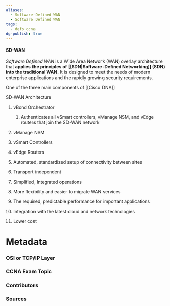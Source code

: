 ```yaml
---
aliases:
  - Software-Defined WAN
  - Software Defined WAN
tags:
  - defs_ccna
dg-publish: true
---
```

#### SD-WAN
*Software Defined WAN* is a Wide Area Network (WAN) overlay architecture that **applies the principles of [[SDN|Software-Defined Networking]] (SDN) into the traditional WAN.** It is designed to meet the needs of modern enterprise applications and the rapidly growing security requirements.

One of the three main components of [[Cisco DNA]]

SD-WAN Architecture
1. vBond Orchestrator
	1. Authenticates all vSmart controllers, vManage NSM, and vEdge routers that join the SD-WAN network
2. vManage NSM
3. vSmart Controllers
4. vEdge Routers





1. Automated, standardized setup of connectivity between sites
2. Transport independent
3. Simplified, Integrated operations
4. More flexibility and easier to migrate WAN services
5. The required, predictable performance for important applications
6. Integration with the latest cloud and network technologies
7. Lower cost

# Metadata
### OSI or TCP/IP Layer

### CCNA Exam Topic

### Contributors

### Sources
